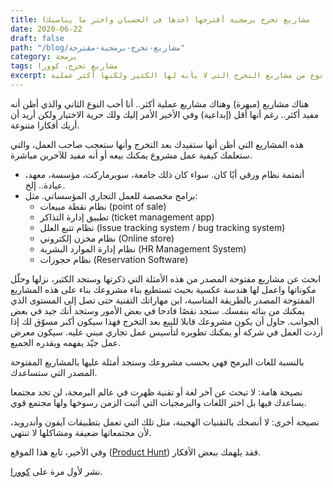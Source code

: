 ```yaml
---
title: مشاريع تخرج برمجية أقترحها (خذها في الحسبان واختر ما يناسبك)
date: 2020-06-22
draft: false
path: "/blog/مشاريع-تخرج-برمجية-مقترحة"
category: برمجة
tags: مشاريع تخرج، كوورا
excerpt: نوع من مشاريع التخرج التي لا يأبه لها الكثير ولكنها أكثر عملية
---
```


هناك مشاريع (مبهرة) وهناك مشاريع عملية أكثر.. أنا أحب النوع الثاني والذي أظن أنه مفيد أكثر.. رغم أنها أقل (إبداعية) وفي الأخير الأمر إليك ولك حرية الاختيار ولكن أريد أن أريك أفكارا متنوعة.

هذه المشاريع التي أظن أنها ستفيدك بعد التخرج وأنها ستعجب صاحب العمل، والتي ستعلمك كيفية عمل مشروع يمكنك بيعه أو أنه مفيد للآخرين مباشرة.

-   أتمتمة نظام ورقي أيًا كان. سواء كان ذلك جامعة، سوبرماركت، مؤسسة، معهد، عيادة.. إلخ.
-   برامج مخصصة للعمل التجاري المؤسساتي. مثل:
    -   نظام نقطة مبيعات (point of sale)
    -   تطبيق إدارة التذاكر (ticket management app)
    -   نظام تتبع العلل (Issue tracking system / bug tracking system)
    -   نظام مخزن إلكتروني (Online store)
    -   نظام إدارة الموارد البشرية (HR Management System)
    -   نظام حجوزات (Reservation Software)

ابحث عن مشاريع مفتوحة المصدر من هذه الأمثلة التي ذكرتها وستجد الكثير، نزلها وحلّل مكوناتها واعمل لها هندسة عكسية بحيث تستطيع بناء مشروعك بناء على هذه المشاريع المفتوحة المصدر بالطريقة المناسبة، ابن مهاراتك التقنية حتى تصل إلى المستوى الذي يمكنك من بنائه بنفسك. ستجد نقصًا فادحا في بعض الأمور وستجد أنك جيد في بعض الجوانب. حاول أن يكون مشروعك قابلا للبيع بعد التخرج فهذا سيكون أكبر مسوّق لك إذا أردت العمل في شركة أو يمكنك تطويره لتأسيس عمل تجاري مبني عليه. سيكون معرض عمل جيّد يفهمه ويقدره الجميع.

بالنسبة للغات البرمج فهي بحسب مشروعك وستجد أمثلة عليها بالمشاريع المفتوحة المصدر التي ستساعدك.

نصيحة هامة: لا تبحث عن آخر لغة أو تقنية ظهرت في عالم البرمجة، لن تجد مجتمعا يساعدك فيها بل اختر اللغات والبرمجيات التي أثبت الزمن رسوخها ولها مجتمع قوي.

نصيحة أخرى: لا أنصحك بالتقنيات الهجينة، مثل تلك التي تعمل بتطبيقات آيفون وأندرويد، لأن مجتمعاتها ضعيفة ومشاكلها لا تنتهي.

وفي الأخير، تابع هذا الموقع ([Product Hunt](https://www.producthunt.com/ "www.producthunt.com")) فقد يلهمك ببعض الأفكار.

نشر لأول مرة على [كوورا](https://ar.quora.com/%D8%A3%D9%86%D8%A7-%D8%B7%D8%A7%D9%84%D8%A8%D8%A9-%D8%B9%D9%84%D9%85-%D8%AD%D8%A7%D8%B3%D9%88%D8%A8-%D8%B3%D8%A3%D8%AA%D8%AE%D8%B1%D8%AC-%D9%81%D9%8A-%D8%A3%D9%82%D9%84-%D9%85%D9%86-%D8%B9%D8%A7%D9%85/answers/216625947).